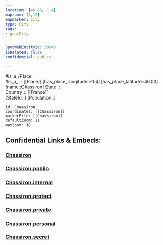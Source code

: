 ```yaml
---
location: [46.03,-1.4] 
mapzoom: [7,12] 
mapmarker: city 
type: City
tags:
- geo/City


SpocWebEntityId: 29549
isDeleted: false
confidential: public

---
```

#is_a_/Place  
#is_a_ :: [[Place]] 
[has_place_longitude::-1.4] 
[has_place_latitude::46.03] 
[name::Chassiron] 
State ::  
Country :: [[France]]  
[StateId::] 
[Population::] 



```leaflet
id: Chassiron
coordinates: [[Chassiron]] 
markerFile: [[Chassiron]] 
defaultZoom: 11 
maxZoom: 18
```


## Confidential Links & Embeds: 

### [Chassiron](/_Standards/Earth/Continent/Europe/Europe~West/France/regions~France/Nouvelle-Aquitaine/departments~Aquitaine/Charente-Maritime/communes~Charente-Maritime/Rochefort/cities~Rochefort/Chassiron.md) 

### [Chassiron.public](/_public/Earth/Continent/Europe/Europe~West/France/regions~France/Nouvelle-Aquitaine/departments~Aquitaine/Charente-Maritime/communes~Charente-Maritime/Rochefort/cities~Rochefort/Chassiron.public.md) 

### [Chassiron.internal](/_internal/Earth/Continent/Europe/Europe~West/France/regions~France/Nouvelle-Aquitaine/departments~Aquitaine/Charente-Maritime/communes~Charente-Maritime/Rochefort/cities~Rochefort/Chassiron.internal.md) 

### [Chassiron.protect](/_protect/Earth/Continent/Europe/Europe~West/France/regions~France/Nouvelle-Aquitaine/departments~Aquitaine/Charente-Maritime/communes~Charente-Maritime/Rochefort/cities~Rochefort/Chassiron.protect.md) 

### [Chassiron.private](/_private/Earth/Continent/Europe/Europe~West/France/regions~France/Nouvelle-Aquitaine/departments~Aquitaine/Charente-Maritime/communes~Charente-Maritime/Rochefort/cities~Rochefort/Chassiron.private.md) 

### [Chassiron.personal](/_personal/Earth/Continent/Europe/Europe~West/France/regions~France/Nouvelle-Aquitaine/departments~Aquitaine/Charente-Maritime/communes~Charente-Maritime/Rochefort/cities~Rochefort/Chassiron.personal.md) 

### [Chassiron.secret](/_secret/Earth/Continent/Europe/Europe~West/France/regions~France/Nouvelle-Aquitaine/departments~Aquitaine/Charente-Maritime/communes~Charente-Maritime/Rochefort/cities~Rochefort/Chassiron.secret.md)

